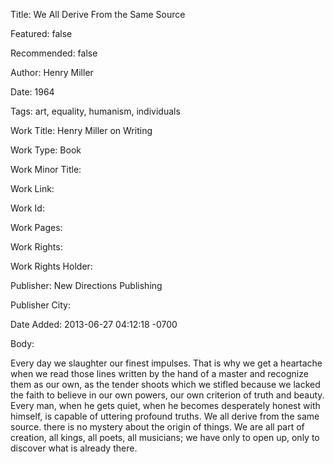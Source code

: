 Title: We All Derive From the Same Source

Featured: false

Recommended: false

Author: Henry Miller

Date: 1964

Tags: art, equality, humanism, individuals

Work Title: Henry Miller on Writing

Work Type: Book

Work Minor Title:  

Work Link: 

Work Id:  

Work Pages:  

Work Rights:  

Work Rights Holder:  

Publisher:  New Directions Publishing

Publisher City:  

Date Added: 2013-06-27 04:12:18 -0700

Body:

Every day we slaughter our finest impulses. That is why we get a heartache when we read those lines written by the hand of a master and recognize them as our own, as the tender shoots which we stifled because we lacked the faith to believe in our own powers, our own criterion of truth and beauty. Every man, when he gets quiet, when he becomes desperately honest with himself, is capable of uttering profound truths. We all derive from the same source. there is no mystery about the origin of things. We are all part of creation, all kings, all poets, all musicians; we have only to open up, only to discover what is already there.


